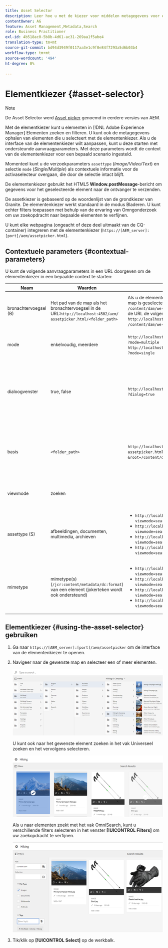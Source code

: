 ```yaml
---
title: Asset Selector
description: Leer hoe u met de kiezer voor middelen metagegevens voor elementen in Adobe Experience Manager-middelen (AEM) kunt zoeken, filteren, doorbladeren en ophalen. Leer ook hoe u de interface van de elementenkiezer kunt aanpassen.
contentOwner: AG
feature: Asset Management,Metadata,Search
role: Business Practitioner
exl-id: 4b518ac0-5b8b-4d61-ac31-269aa1f5abe4
translation-type: tm+mt
source-git-commit: bd94d3949f0117aa3e1c9f0e84f7293a5d6b03b4
workflow-type: tm+mt
source-wordcount: '494'
ht-degree: 0%

---
```


# Elementkiezer {#asset-selector}

>[!NOTE]
>
>De Asset Selector werd [Asset picker](https://helpx.adobe.com/experience-manager/6-2/assets/using/asset-picker.html) genoemd in eerdere versies van AEM.

Met de elementkiezer kunt u elementen in [!DNL Adobe Experience Manager] Elementen zoeken en filteren. U kunt ook de metagegevens ophalen van elementen die u selecteert met de elementenkiezer. Als u de interface van de elementenkiezer wilt aanpassen, kunt u deze starten met ondersteunde aanvraagparameters. Met deze parameters wordt de context van de elementenkiezer voor een bepaald scenario ingesteld.

Momenteel kunt u de verzoekparameters `assettype` (*Image/Video/Text*) en selectie `mode` (*Single/Multiple*) als contextuele informatie voor de activaselecteur overgaan, die door de selectie intact blijft.

De elementenkiezer gebruikt het HTML5 **Window.postMessage**-bericht om gegevens voor het geselecteerde element naar de ontvanger te verzenden.

De assetkiezer is gebaseerd op de woordenlijst van de grondkiezer van Granite. De elementenkiezer werkt standaard in de modus Bladeren. U kunt echter filters toepassen met behulp van de ervaring van Omngonderzoek om uw zoekopdracht naar bepaalde elementen te verfijnen.

U kunt elke webpagina (ongeacht of deze deel uitmaakt van de CQ-container) integreren met de elementenkiezer (`https://[AEM_server]:[port]/aem/assetpicker.html`).

## Contextuele parameters {#contextual-parameters}

U kunt de volgende aanvraagparameters in een URL doorgeven om de elementenkiezer in een bepaalde context te starten:

| Naam | Waarden | Voorbeeld | Doel |
|---|---|---|---|
| bronachtervoegsel (B) | Het pad van de map als het bronachtervoegsel in de URL:`http://localhost:4502/aem/`<br>`assetpicker.html/<folder_path>` | Als u de elementenkiezer wilt starten terwijl een bepaalde map is geselecteerd, bijvoorbeeld met de map `/content/dam/we-retail/en/activities` geselecteerd, moet de URL de volgende vorm hebben: `http://localhost:4502/aem/assetpicker.html`<br>`/content/dam/we-retail/en/activities?assettype=images` | Als u wilt dat een bepaalde map wordt geselecteerd wanneer de elementenkiezer wordt gestart, geeft u deze door als een bronachtervoegsel. |
| mode | enkelvoudig, meerdere | `http://localhost:4502/aem/assetpicker.html`<br>`?mode=multiple` <br> `http://localhost:4502/aem/assetpicker.html`<br>`?mode=single` | In meerdere modi kunt u meerdere elementen tegelijk selecteren met de elementkiezer. |
| dialoogvenster | true, false | `http://localhost:4502/aem/assetpicker.html`<br>`?dialog=true` | Gebruik deze parameters om de elementenkiezer te openen als granietdialoogvenster. Deze optie is alleen van toepassing wanneer u de elementenkiezer start via Granite Path Field en deze configureert als pickerSrc URL. |
| basis | `<folder_path>` | `http://localhost:4502/aem/`<br>`assetpicker.html?assettype=images`<br>`&root=/content/dam/we-retail/en/activities` | Gebruik deze optie om de hoofdmap voor de elementenkiezer op te geven. In dit geval kunt u met de elementenkiezer alleen onderliggende elementen (direct/indirect) in de hoofdmap selecteren. |
| viewmode | zoeken |  | De elementenkiezer starten in de zoekmodus met parameters assettype en mimetype. |
| assettype (S) | afbeeldingen, documenten, multimedia, archieven | <ul><li>`http://localhost:4502/aem/assetpicker.html?viewmode=search&assettype=images`</li> <li>`http://localhost:4502/aem/assetpicker.html?viewmode=search&assettype=documents`</li> <li>`http://localhost:4502/aem/assetpicker.html?viewmode=search&assettype=multimedia`</li> <li>`http://localhost:4502/aem/assetpicker.html?viewmode=search&assettype=archives`</li> | Gebruik deze optie om elementtypen te filteren op basis van de doorgegeven waarde. |
| mimetype | mimetype(s) (`/jcr:content/metadata/dc:format`) van een element (jokerteken wordt ook ondersteund) | <ul><li>`http://localhost:4502/aem/assetpicker.html?viewmode=search&mimetype=image/png`</li>  <li>`http://localhost:4502/aem/assetpicker.html?viewmode=search&?mimetype=*png`</li>  <li>`http://localhost:4502/aem/assetpicker.html?viewmode=search&mimetype=*presentation`</li>  <li>`http://localhost:4502/aem/assetpicker?viewmode=search&mimetype=*presentation&mimetype=*png`</li></ul> | Hiermee kunt u elementen filteren op basis van MIME-typen |

## Elementkiezer {#using-the-asset-selector} gebruiken

1. Ga naar `https://[AEM_server]:[port]/aem/assetpicker` om de interface van de elementenkiezer te openen.
1. Navigeer naar de gewenste map en selecteer een of meer elementen.

   ![chlimage_1-441](assets/chlimage_1-441.png)

   U kunt ook naar het gewenste element zoeken in het vak Universeel zoeken en het vervolgens selecteren.

   ![chlimage_1-442](assets/chlimage_1-442.png)

   Als u naar elementen zoekt met het vak OmniSearch, kunt u verschillende filters selecteren in het venster **[!UICONTROL Filters]** om uw zoekopdracht te verfijnen.

   ![chlimage_1-443](assets/chlimage_1-443.png)

1. Tik/klik op **[!UICONTROL Select]** op de werkbalk.
